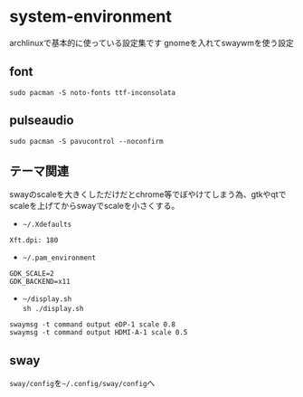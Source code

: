 # system-environment
archlinuxで基本的に使っている設定集です
gnomeを入れてswaywmを使う設定
## font
`sudo pacman -S noto-fonts ttf-inconsolata`

## pulseaudio
`sudo pacman -S pavucontrol --noconfirm`

## テーマ関連
swayのscaleを大きくしただけだとchrome等でぼやけてしまう為、gtkやqtでscaleを上げてからswayでscaleを小さくする。
* `~/.Xdefaults`
```
Xft.dpi: 180
```
* `~/.pam_environment`
```
GDK_SCALE=2
GDK_BACKEND=x11
```
* `~/display.sh`  
`sh ./display.sh`
```
swaymsg -t command output eDP-1 scale 0.8
swaymsg -t command output HDMI-A-1 scale 0.5
```

## sway
`sway/config`を`~/.config/sway/config`へ